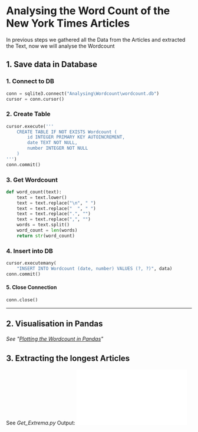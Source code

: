 # Analysing the Word Count of the New York Times Articles

In previous steps we gathered all the Data from the Articles and extracted the Text, now we will analyse the Wordcount

## 1. Save data in Database

### 1. **Connect** to DB

```python
conn = sqlite3.connect("Analysing\Wordcount\wordcount.db")
cursor = conn.cursor()
```

### 2. **Create** Table

```python
cursor.execute('''
    CREATE TABLE IF NOT EXISTS Wordcount (
        id INTEGER PRIMARY KEY AUTOINCREMENT,
        date TEXT NOT NULL,
        number INTEGER NOT NULL
    )
''')
conn.commit()
```

### 3. Get **Wordcount**

```python
def word_count(text):
    text = text.lower()
    text = text.replace("\n", " ")
    text = text.replace("  ", " ")
    text = text.replace(".", "")
    text = text.replace(",", "")
    words = text.split()
    word_count = len(words)
    return str(word_count)
```

### 4. **Insert** into DB

```python
cursor.executemany(
    "INSERT INTO Wordcount (date, number) VALUES (?, ?)", data)
conn.commit()
```

#### 5. Close Connection

```python
conn.close()
```

---

## 2. Visualisation in Pandas

###### See "[Plotting the Wordcount in Pandas](https://github.com/AdminL3/Jugend-Forscht/tree/main/Analysing/Pandas_Documentation/)"

## 3. Extracting the longest Articles

See _Get_Extrema.py_
Output:
![Minima](output/Maxima.txt)
